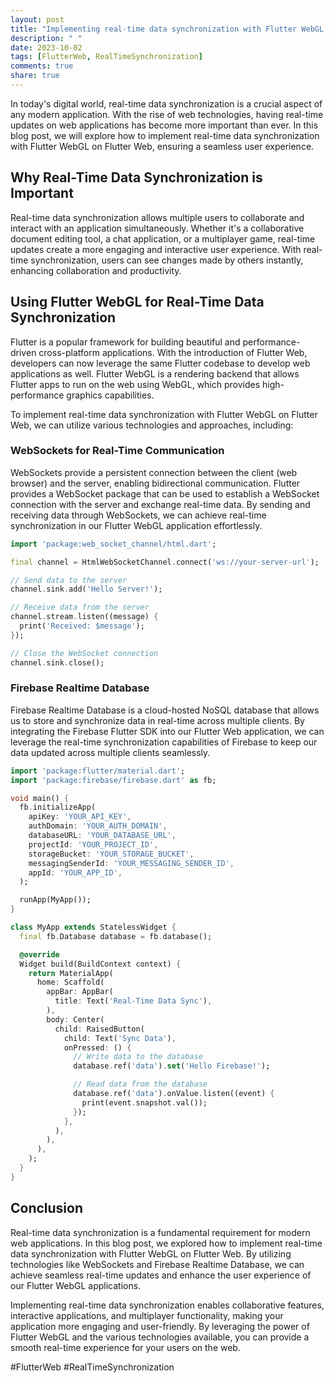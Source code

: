 ```yaml
---
layout: post
title: "Implementing real-time data synchronization with Flutter WebGL on Flutter Web"
description: " "
date: 2023-10-02
tags: [FlutterWeb, RealTimeSynchronization]
comments: true
share: true
---
```


In today's digital world, real-time data synchronization is a crucial aspect of any modern application. With the rise of web technologies, having real-time updates on web applications has become more important than ever. In this blog post, we will explore how to implement real-time data synchronization with Flutter WebGL on Flutter Web, ensuring a seamless user experience.

## Why Real-Time Data Synchronization is Important

Real-time data synchronization allows multiple users to collaborate and interact with an application simultaneously. Whether it's a collaborative document editing tool, a chat application, or a multiplayer game, real-time updates create a more engaging and interactive user experience. With real-time synchronization, users can see changes made by others instantly, enhancing collaboration and productivity.

## Using Flutter WebGL for Real-Time Data Synchronization

Flutter is a popular framework for building beautiful and performance-driven cross-platform applications. With the introduction of Flutter Web, developers can now leverage the same Flutter codebase to develop web applications as well. Flutter WebGL is a rendering backend that allows Flutter apps to run on the web using WebGL, which provides high-performance graphics capabilities.

To implement real-time data synchronization with Flutter WebGL on Flutter Web, we can utilize various technologies and approaches, including:

### WebSockets for Real-Time Communication

WebSockets provide a persistent connection between the client (web browser) and the server, enabling bidirectional communication. Flutter provides a WebSocket package that can be used to establish a WebSocket connection with the server and exchange real-time data. By sending and receiving data through WebSockets, we can achieve real-time synchronization in our Flutter WebGL application effortlessly.

```dart
import 'package:web_socket_channel/html.dart';

final channel = HtmlWebSocketChannel.connect('ws://your-server-url');

// Send data to the server
channel.sink.add('Hello Server!');

// Receive data from the server
channel.stream.listen((message) {
  print('Received: $message');
});

// Close the WebSocket connection
channel.sink.close();
```

### Firebase Realtime Database

Firebase Realtime Database is a cloud-hosted NoSQL database that allows us to store and synchronize data in real-time across multiple clients. By integrating the Firebase Flutter SDK into our Flutter Web application, we can leverage the real-time synchronization capabilities of Firebase to keep our data updated across multiple clients seamlessly.

```dart
import 'package:flutter/material.dart';
import 'package:firebase/firebase.dart' as fb;

void main() {
  fb.initializeApp(
    apiKey: 'YOUR_API_KEY',
    authDomain: 'YOUR_AUTH_DOMAIN',
    databaseURL: 'YOUR_DATABASE_URL',
    projectId: 'YOUR_PROJECT_ID',
    storageBucket: 'YOUR_STORAGE_BUCKET',
    messagingSenderId: 'YOUR_MESSAGING_SENDER_ID',
    appId: 'YOUR_APP_ID',
  );

  runApp(MyApp());
}

class MyApp extends StatelessWidget {
  final fb.Database database = fb.database();

  @override
  Widget build(BuildContext context) {
    return MaterialApp(
      home: Scaffold(
        appBar: AppBar(
          title: Text('Real-Time Data Sync'),
        ),
        body: Center(
          child: RaisedButton(
            child: Text('Sync Data'),
            onPressed: () {
              // Write data to the database
              database.ref('data').set('Hello Firebase!');

              // Read data from the database
              database.ref('data').onValue.listen((event) {
                print(event.snapshot.val());
              });
            },
          ),
        ),
      ),
    );
  }
}
```

## Conclusion

Real-time data synchronization is a fundamental requirement for modern web applications. In this blog post, we explored how to implement real-time data synchronization with Flutter WebGL on Flutter Web. By utilizing technologies like WebSockets and Firebase Realtime Database, we can achieve seamless real-time updates and enhance the user experience of our Flutter WebGL applications.

Implementing real-time data synchronization enables collaborative features, interactive applications, and multiplayer functionality, making your application more engaging and user-friendly. By leveraging the power of Flutter WebGL and the various technologies available, you can provide a smooth real-time experience for your users on the web.

#FlutterWeb #RealTimeSynchronization
